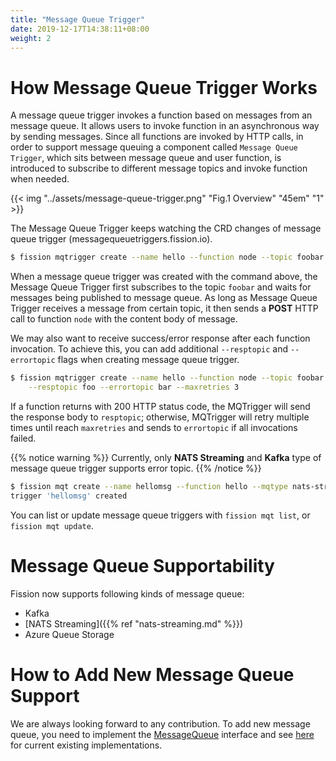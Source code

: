 ```yaml
---
title: "Message Queue Trigger"
date: 2019-12-17T14:38:11+08:00
weight: 2
---
```


# How Message Queue Trigger Works

A message queue trigger invokes a function based on messages from an
message queue. It allows users to invoke function in an asynchronous 
way by sending messages. Since all functions are invoked by HTTP calls, 
in order to support message queuing a component called `Message Queue Trigger`, 
which sits between message queue and user function, is introduced to subscribe 
to different message topics and invoke function when needed.

{{< img "../assets/message-queue-trigger.png" "Fig.1 Overview" "45em" "1" >}}

The Message Queue Trigger keeps watching the CRD changes of message queue trigger (messagequeuetriggers.fission.io).

```bash
$ fission mqtrigger create --name hello --function node --topic foobar
```

When a message queue trigger was created with the command above, the Message Queue 
Trigger first subscribes to the topic `foobar` and waits for messages being published 
to message queue. As long as Message Queue Trigger receives a message from certain topic, 
it then sends a **POST** HTTP call to function `node` with the content body of message.

We may also want to receive success/error response after each function invocation. 
To achieve this, you can add additional `--resptopic` and `--errortopic` flags when creating message queue trigger.

```bash
$ fission mqtrigger create --name hello --function node --topic foobar \
    --resptopic foo --errortopic bar --maxretries 3
```

If a function returns with 200 HTTP status code, the MQTrigger will send the response body to `resptopic`; otherwise, MQTrigger 
will retry multiple times until reach `maxretries` and sends to `errortopic` if all invocations failed.   

{{% notice warning %}}
Currently, only **NATS Streaming** and **Kafka** type of message queue trigger supports error topic.
{{% /notice %}}

```bash
$ fission mqt create --name hellomsg --function hello --mqtype nats-streaming --topic newfile --resptopic newfileresponse 
trigger 'hellomsg' created
```

You can list or update message queue triggers with `fission mqt list`,
or `fission mqt update`.

# Message Queue Supportability

Fission now supports following kinds of message queue:

* Kafka
* [NATS Streaming]({{% ref "nats-streaming.md" %}}) 
* Azure Queue Storage

# How to Add New Message Queue Support

We are always looking forward to any contribution. To add new message queue, you need to implement 
the [MessageQueue](https://github.com/fission/fission/blob/master/pkg/mqtrigger/messageQueue/messageQueue.go#L50-L53) interface 
and see [here](https://github.com/fission/fission/tree/master/pkg/mqtrigger/messageQueue) for current existing implementations.
